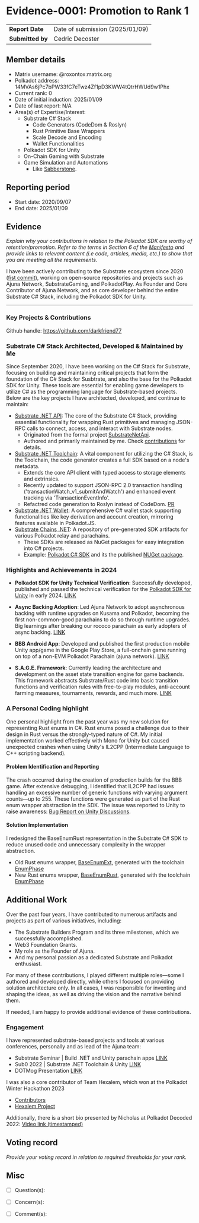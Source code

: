 # Evidence-0001: Promotion to Rank 1

|                 |                                                                                             |
| --------------- | ------------------------------------------------------------------------------------------- |
| **Report Date** | Date of submission (2025/01/09)                                                             |
| **Submitted by**| Cedric Decoster                                                                             |


## Member details

- Matrix username: @roxontox:matrix.org
- Polkadot address: 14MVAs6jPc7bPW33fC7eTwz4Zf1pD3KWW4tQtrHWUd9w1Phx
- Current rank: 0
- Date of initial induction: 2025/01/09
- Date of last report: N/A
- Area(s) of Expertise/Interest:
  - Substrate C# Stack
    - Code Generators (CodeDom & Roslyn)
    - Rust Primitive Base Wrappers
    - Scale Decode and Encoding
    - Wallet Functionalities
  - Polkadot SDK for Unity
  - On-Chain Gaming with Substrate
  - Game Simulation and Automations
    - Like [Sabberstone](https://github.com/HearthSim/SabberStone).

## Reporting period

- Start date: 2020/09/07
- End date: 2025/01/09


## Evidence
*Explain why your contributions in relation to the Polkadot SDK are worthy of retention/promotion. Refer to the terms in Section 6 of the [Manifesto](https://github.com/polkadot-fellows/manifesto/blob/main/manifesto.pdf) and provide links to relevant content (i.e code, articles, media, etc.) to show that you are meeting all the requirements.*

I have been actively contributing to the Substrate ecosystem since 2020 ([fist commit](https://github.com/ajuna-network/SubstrateNetApi/commit/6783d6e9c838045548c7f0d4403e3a019cb7c5a8)), working on open-source repositories and projects such as Ajuna Network, SubstrateGaming, and PolkadotPlay. As Founder and Core Contributor of Ajuna Network, and as core developer behind the entire Substrate C# Stack, including the Polkadot SDK for Unity.

---

### Key Projects & Contributions
Github handle: https://github.com/darkfriend77

### Substrate C# Stack Architected, Developed & Maintained by Me

Since September 2020, I have been working on the C# Stack for Substrate, focusing on building and maintaining critical projects that form the foundation of the C# Stack for Susbtrate, and also the base for the Polkadot SDK for Unity. These tools are essential for enabling game developers to utilize C# as the programming language for Substrate-based projects. Below are the key projects I have architected, developed, and continue to maintain:

- [Substrate .NET API](https://github.com/SubstrateGaming/Substrate.NET.API):
  The core of the Substrate C# Stack, providing essential functionality for wrapping Rust primitives and managing JSON-RPC calls to connect, access, and interact with Substrate nodes.
  - Originated from the formal project [SubstrateNetApi](https://github.com/ajuna-network/SubstrateNetApi).
  - Authored and primarily maintained by me. Check [contributions](https://github.com/SubstrateGaming/Substrate.NET.API/graphs/contributors) for details.
- [Substrate .NET Toolchain](https://github.com/SubstrateGaming/Substrate.NET.Toolchain):
  A vital component for utilizing the C# Stack, is the Toolchain, the code generator creates a full SDK based on a node's metadata.
  - Extends the core API client with typed access to storage elements and extrinsics.
  - Recently updated to support JSON-RPC 2.0 transaction handling ('transactionWatch_v1_submitAndWatch') and enhanced event tracking via 'TransactionEventInfo'.
  - Refactred code generation to Roslyn instead of CodeDom. [PR](https://github.com/SubstrateGaming/Substrate.NET.Toolchain/pull/64)
- [Substrate .NET Wallet](https://github.com/SubstrateGaming/Substrate.NET.Wallet):
  A comprehensive C# wallet stack supporting functionalities like key derivation and account creation, mirroring features available in Polkadot.JS.
- [Substrate Chains .NET](https://github.com/SubstrateGaming/Substrate.Chains.NET):
  A repository of pre-generated SDK artifacts for various Polkadot relay and parachains.
  - These SDKs are released as NuGet packages for easy integration into C# projects.
  - Example: [Polkadot C# SDK](https://github.com/SubstrateGaming/Substrate.Chains.NET/tree/main/Substrate.Polkadot.NET) and its the published [NUGet package](https://www.nuget.org/packages/Substrate.Polkadot.NET.Extension/1.3004.0).

### Highlights and Achievements in 2024

* **Polkadot SDK for Unity Technical Verification**: Successfully developed, published and passed the technical verification for the [Polkadot SDK for Unity](https://github.com/PolkadotPlay/Polkadot.Unity.SDK) in early 2024. [LINK](https://x.com/Polkadot/status/1768337864352284813)

* **Async Backing Adoption**: Led Ajuna Network to adopt asynchronous backing with runtime upgrades on Kusama and Polkadot, becoming the first non-common-good parachains to do so through runtime upgrades. Big learnings after breaking our rococo parachain as early adopters of async backing. [LINK](https://x.com/AjunaNetwork/status/1802698678173405601)

* **BBB Android App**: Developed and published the first production mobile Unity app/game in the Google Play Store, a full-onchain game running on top of a non-EVM Polkadot Parachain (ajuna network). [LINK](https://play.google.com/store/apps/details?id=io.ajuna.bbb&hl=de_CH)

* **S.A.G.E. Framework**: Currently leading the architecture and development on the asset state transition engine for game backends. This framework abstracts Substrate/Rust code into basic transition functions and verification rules with free-to-play modules, anti-account farming measures, tournaments, rewards, and much more. [LINK](https://github.com/ajuna-network/ajuna-pallets/tree/develop/sage)

### A Personal Coding highlight

One personal highlight from the past year was my new solution for representing Rust enums in C#. Rust enums posed a challenge due to their design in Rust versus the strongly-typed nature of C#. My initial implementation worked effectively with Mono for Unity but caused unexpected crashes when using Unity's IL2CPP (Intermediate Language to C++ scripting backend).

#### Problem Identification and Reporting

The crash occurred during the creation of production builds for the BBB game. After extensive debugging, I identified that IL2CPP had issues handling an excessive number of generic functions with varying argument counts—up to 255. These functions were generated as part of the Rust enum wrapper abstraction in the SDK. The issue was reported to Unity to raise awareness: [Bug Report on Unity Discussions](https://discussions.unity.com/t/il2cpp-build-crashes-after-unity-logo/932833/1).

#### Solution Implementation

I redesigned the BaseEnumRust representation in the Substrate C# SDK to reduce unused code and unnecessary complexity in the wrapper abstraction.

- Old Rust enums wrapper, [BaseEnumExt](https://github.com/SubstrateGaming/Substrate.NET.API/blob/0ad0b79f977823076271f6fa2774ad10f349ce52/Substrate.NetApi/Model/Types/Base/BaseEnumExt.cs), generated with the toolchain [EnumPhase](https://github.com/SubstrateGaming/Substrate.Chains.NET/blob/77cfb2265f8a61a3188bc81616e76b35f667ef3c/Substrate.Polkadot.NET/Substrate.Polkadot.NET.NetApiExt/NET/NetApiExt/Generated/Model/frame_system/EnumPhase.cs)
- New Rust enums wrapper, [BaseEnumRust](https://github.com/SubstrateGaming/Substrate.NET.API/commit/7fab0692b357221ce6df0d50a5282a6c49aaa6b6#diff-5751eaeced72d16c7bdbff9d40c528a1be34559e852d470c9a421d061c15b449), generated with the toolchain [EnumPhase](https://github.com/SubstrateGaming/Substrate.Chains.NET/blob/main/Substrate.Polkadot.NET/Substrate.Polkadot.NET.NetApiExt/NET/NetApiExt/Generated/Model/frame_system/EnumPhase.cs)

## Additional Work

Over the past four years, I have contributed to numerous artifacts and projects as part of various initiatives, including:
- The Substrate Builders Program and its three milestones, which we successfully accomplished.
- Web3 Foundation Grants.
- My role as the Founder of Ajuna.
- And my personal passion as a dedicated Substrate and Polkadot enthusiast.

For many of these contributions, I played different multiple roles—some I authored and developed directly, while others I focused on providing solution architecture only. In all cases, I was responsible for inventing and shaping the ideas, as well as driving the vision and the narrative behind them.

If needed, I am happy to provide additional evidence of these contributions.

### Engagement

I have represented substrate-based projects and tools at various conferences, personally and as lead of the Ajuna team:

* Substrate Seminar | Build .NET and Unity parachain apps [LINK](https://www.youtube.com/watch?v=IAdvCbK0kQI)
* Sub0 2022 | Substrate .NET Toolchain & Unity [LINK](https://www.youtube.com/watch?v=1Ou8VHItvgU)
* DOTMog Presentation [LINK](https://www.youtube.com/watch?v=xPE16aMZZpc)

I was also a core contributor of Team Hexalem, which won at the Polkadot Winter Hackathon 2023
* [Contributors](https://github.com/SubstrateGaming/hackathon-2023-winter/graphs/contributors)
* [Hexalem Project](https://github.com/SubstrateGaming/hackathon-2023-winter/tree/main/projects/36-Hexalem)

Additionally, there is a short bio presented by Nicholas at Polkadot Decoded 2022:
[Video link (timestamped)](https://youtu.be/3EVoZ8aVFB0?t=172)

## Voting record
*Provide your voting record in relation to required thresholds for your rank.*

## Misc

- [ ] Question(s):

- [ ] Concern(s):

- [ ] Comment(s):

